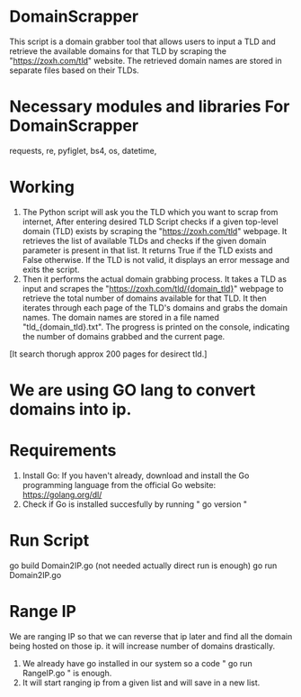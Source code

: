 # DomainScrapper
This script is a domain grabber tool that allows users to input a TLD and retrieve the available domains for that TLD by scraping the "https://zoxh.com/tld" website.
The retrieved domain names are stored in separate files based on their TLDs.

# Necessary modules and libraries For DomainScrapper

requests,
re,
pyfiglet,
bs4,
os,
datetime,

# Working

1. The Python script will ask you the TLD which you want to scrap from internet, After entering desired TLD Script checks if a given top-level domain (TLD) exists by scraping the "https://zoxh.com/tld" webpage. It retrieves the list of available TLDs and checks if the given domain parameter is present in that list. It returns True if the TLD exists and False otherwise. If the TLD is not valid, it displays an error message and exits the script.
2. Then it performs the actual domain grabbing process. It takes a TLD as input and scrapes the "https://zoxh.com/tld/{domain_tld}" webpage to retrieve the total number of domains available for that TLD. It then iterates through each page of the TLD's domains and grabs the domain names. The domain names are stored in a file named "tld_{domain_tld}.txt". The progress is printed on the console, indicating the number of domains grabbed and the current page.

[It search thorugh approx 200 pages for desirect tld.]

# We are using GO lang to convert domains into ip.

# Requirements 
1. Install Go: If you haven't already, download and install the Go programming language from the official Go website: https://golang.org/dl/
2. Check if Go is installed succesfully by running " go version "

# Run Script

go build Domain2IP.go (not needed actually direct run is enough)
go run Domain2IP.go

# Range IP
 
We are ranging IP so that we can reverse that ip later and find all the domain being hosted on those ip. it will increase number of domains drastically. 

1. We already have go installed in our system so a code " go run RangeIP.go " is enough.
2. It will start ranging ip from a given list and will save in a new list.
